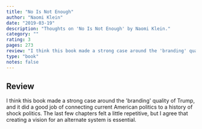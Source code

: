 ```yaml
---
title: "No Is Not Enough"
author: "Naomi Klein"
date: "2019-03-19"
description: "Thoughts on 'No Is Not Enough' by Naomi Klein."
category: ""
rating: 3
pages: 273
review: "I think this book made a strong case around the 'branding' quality of Trump, and it did a good job of connecting current American politics to a history of shock politics. The last few chapters felt a little repetitive, but I agree that creating a vision for an alternate system is essential. "
type: "book"
notes: false
---
```


## Review

I think this book made a strong case around the 'branding' quality of Trump, and it did a good job of connecting current American politics to a history of shock politics. The last few chapters felt a little repetitive, but I agree that creating a vision for an alternate system is essential.
